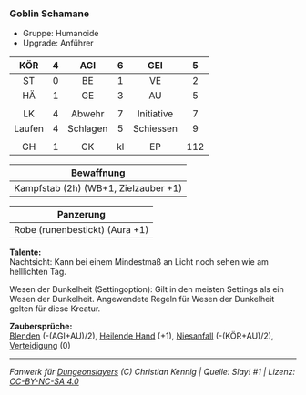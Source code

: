### Goblin Schamane

- Gruppe: Humanoide
- Upgrade: Anführer

|  KÖR   |  4  |   AGI    |  6  |    GEI     |  5  |
| :----: | :-: | :------: | :-: | :--------: | :-: |
|   ST   |  0  |    BE    |  1  |     VE     |  2  |
|   HÄ   |  1  |    GE    |  3  |     AU     |  5  |
|        |     |          |     |            |     |
|   LK   |  4  |  Abwehr  |  7  | Initiative |  7  |
| Laufen |  4  | Schlagen |  5  | Schiessen  |  9  |
|        |     |          |     |            |     |
|   GH   |  1  |    GK    | kl  |     EP     | 112 |

|              Bewaffnung              |
| :----------------------------------: |
| Kampfstab (2h) (WB+1, Zielzauber +1) |

|           Panzerung            |
| :----------------------------: |
| Robe (runenbestickt) (Aura +1) |

**Talente:**  
Nachtsicht: Kann bei einem Mindestmaß an Licht noch sehen wie am helllichten Tag.

Wesen der Dunkelheit (Settingoption): Gilt in den meisten Settings als ein Wesen der Dunkelheit. Angewendete Regeln für Wesen der Dunkelheit gelten für diese Kreatur.

**Zaubersprüche:**  
[Blenden](/grw/zauber/blenden.md) (-(AGI+AU)/2), [Heilende Hand](/grw/zauber/heilende-hand.md) (+1), [Niesanfall](/grw/zauber/niesanfall.md) (-(KÖR+AU)/2), [Verteidigung](/grw/zauber/verteidigung.md) (0)

---

_Fanwerk für [Dungeonslayers](https://www.dungeonslayers.net/) (C) Christian Kennig | Quelle: Slay! #1 | Lizenz: [CC-BY-NC-SA 4.0](https://creativecommons.org/licenses/by-nc-sa/4.0/deed.de)_
